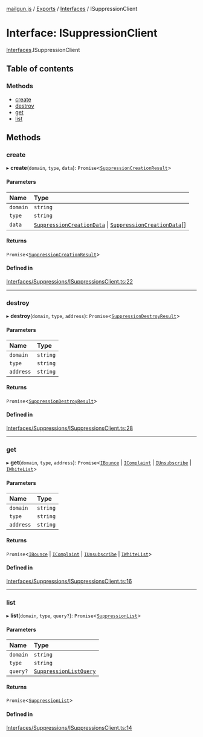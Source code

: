 [mailgun.js](../README.md) / [Exports](../modules.md) / [Interfaces](../modules/Interfaces.md) / ISuppressionClient

# Interface: ISuppressionClient

[Interfaces](../modules/Interfaces.md).ISuppressionClient

## Table of contents

### Methods

- [create](Interfaces.ISuppressionClient.md#create)
- [destroy](Interfaces.ISuppressionClient.md#destroy)
- [get](Interfaces.ISuppressionClient.md#get)
- [list](Interfaces.ISuppressionClient.md#list)

## Methods

### create

▸ **create**(`domain`, `type`, `data`): `Promise`<[`SuppressionCreationResult`](../modules.md#suppressioncreationresult)\>

#### Parameters

| Name | Type |
| :------ | :------ |
| `domain` | `string` |
| `type` | `string` |
| `data` | [`SuppressionCreationData`](../modules.md#suppressioncreationdata) \| [`SuppressionCreationData`](../modules.md#suppressioncreationdata)[] |

#### Returns

`Promise`<[`SuppressionCreationResult`](../modules.md#suppressioncreationresult)\>

#### Defined in

[Interfaces/Suppressions/ISuppressionsClient.ts:22](https://github.com/mailgun/mailgun.js/blob/558a508/lib/Interfaces/Suppressions/ISuppressionsClient.ts#L22)

___

### destroy

▸ **destroy**(`domain`, `type`, `address`): `Promise`<[`SuppressionDestroyResult`](../modules.md#suppressiondestroyresult)\>

#### Parameters

| Name | Type |
| :------ | :------ |
| `domain` | `string` |
| `type` | `string` |
| `address` | `string` |

#### Returns

`Promise`<[`SuppressionDestroyResult`](../modules.md#suppressiondestroyresult)\>

#### Defined in

[Interfaces/Suppressions/ISuppressionsClient.ts:28](https://github.com/mailgun/mailgun.js/blob/558a508/lib/Interfaces/Suppressions/ISuppressionsClient.ts#L28)

___

### get

▸ **get**(`domain`, `type`, `address`): `Promise`<[`IBounce`](Interfaces.IBounce.md) \| [`IComplaint`](Interfaces.IComplaint.md) \| [`IUnsubscribe`](Interfaces.IUnsubscribe.md) \| [`IWhiteList`](Interfaces.IWhiteList.md)\>

#### Parameters

| Name | Type |
| :------ | :------ |
| `domain` | `string` |
| `type` | `string` |
| `address` | `string` |

#### Returns

`Promise`<[`IBounce`](Interfaces.IBounce.md) \| [`IComplaint`](Interfaces.IComplaint.md) \| [`IUnsubscribe`](Interfaces.IUnsubscribe.md) \| [`IWhiteList`](Interfaces.IWhiteList.md)\>

#### Defined in

[Interfaces/Suppressions/ISuppressionsClient.ts:16](https://github.com/mailgun/mailgun.js/blob/558a508/lib/Interfaces/Suppressions/ISuppressionsClient.ts#L16)

___

### list

▸ **list**(`domain`, `type`, `query?`): `Promise`<[`SuppressionList`](../modules.md#suppressionlist)\>

#### Parameters

| Name | Type |
| :------ | :------ |
| `domain` | `string` |
| `type` | `string` |
| `query?` | [`SuppressionListQuery`](../modules.md#suppressionlistquery) |

#### Returns

`Promise`<[`SuppressionList`](../modules.md#suppressionlist)\>

#### Defined in

[Interfaces/Suppressions/ISuppressionsClient.ts:14](https://github.com/mailgun/mailgun.js/blob/558a508/lib/Interfaces/Suppressions/ISuppressionsClient.ts#L14)
